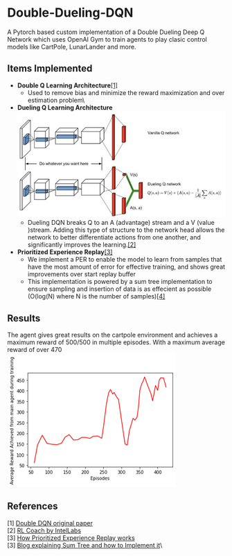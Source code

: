 # Double-Dueling-DQN
A Pytorch based custom implementation of a Double Dueling Deep Q Network which uses OpenAI Gym to train agents to play clasic control models like CartPole, LunarLander and more. 

## Items Implemented 
- **Double Q Learning Architecture**[[1]](#1)
  - Used to remove bias and minimize the reward maximization and over estimation problem\
- **Dueling Q Learning Architecture**
  ![Dueling DQN](https://github.com/higgsboson1209/Double-Dueling-DQN/blob/main/images/Dueling%20DQN.jpg) 
  - Dueling DQN breaks Q to an A (advantage) stream and a V (value )stream. Adding this type of structure to the network head allows the network to better differentiate actions from one another, and significantly improves the learning\.[[2]](#2)
- **Prioritized Experience Replay**[[3]](#3)
  - We implement a PER to enable the model to learn from samples that have the most amount of error for effective training, and shows great improvements over start replay buffer 
  - This implementation is powered by a sum tree implementation to ensure sampling and insertion of data is as effecient as possible (O(log(N) where N is the number of samples)[[4]](#4)

## Results
The agent gives great results on the cartpole environment and achieves a maximum reward of 500/500 in multiple episodes. With a maximum average reward of over 470\
![Graph of result](https://github.com/higgsboson1209/Double-Dueling-DQN/blob/main/images/performanceoncartpole.png)

## References
<a id="1">[1]</a> 
[Double DQN original paper](https://arxiv.org/pdf/1509.06461.pdf)\
<a id="2">[2]</a> 
[RL Coach by IntelLabs](https://intellabs.github.io/coach/components/agents/value_optimization/dueling_dqn.html)\
<a id="3">[3]</a> 
[How Prioritized Experience Replay works](https://danieltakeshi.github.io/2019/07/14/per/)\
<a id="4">[3]</a> 
[Blog explaining Sum Tree and how to Implement it](http://www.sefidian.com/2021/09/09/sumtree-data-structure-for-prioritized-experience-replay-per-explained-with-python-code/)\

